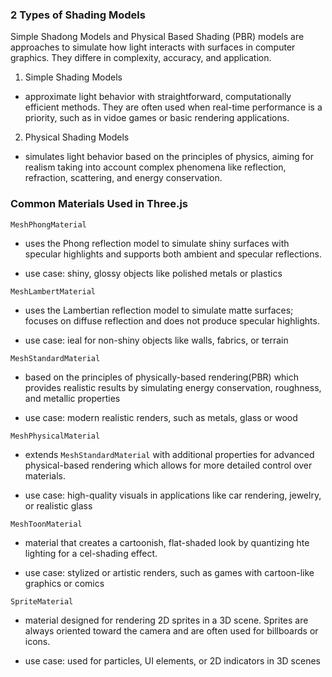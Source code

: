 ### 2 Types of Shading Models

Simple Shadong Models and Physical Based Shading (PBR) models are approaches to simulate how light interacts with surfaces in computer graphics. They differe in complexity, accuracy, and application. 

1. Simple Shading Models

- approximate light behavior with straightforward, computationally efficient methods. They are often used when real-time performance is a priority, such as in vidoe games or basic rendering applications.

2. Physical Shading Models

- simulates light behavior based on the principles of physics, aiming for realism taking into account complex phenomena like reflection, refraction, scattering, and energy conservation.

### Common Materials Used in Three.js

`MeshPhongMaterial`

- uses the Phong reflection model to simulate shiny surfaces with specular highlights and supports both ambient and specular reflections.

- use case: shiny, glossy objects like polished metals or plastics

`MeshLambertMaterial`

- uses the Lambertian reflection model to simulate matte surfaces; focuses on diffuse reflection and does not produce specular highlights.

- use case: ieal for non-shiny objects like walls, fabrics, or terrain

`MeshStandardMaterial`

- based on the principles of physically-based rendering(PBR) which provides realistic results by simulating energy conservation, roughness, and metallic properties

- use case: modern realistic renders, such as metals, glass or wood

`MeshPhysicalMaterial`

- extends `MeshStandardMaterial` with additional properties for advanced physical-based rendering which allows for more detailed control over materials.

- use case: high-quality visuals in applications like car rendering, jewelry, or realistic glass

`MeshToonMaterial`

- material that creates a cartoonish, flat-shaded look by quantizing hte lighting for a cel-shading effect.

- use case: stylized or artistic renders, such as games with cartoon-like graphics or comics

`SpriteMaterial`

- material designed for rendering 2D sprites in a 3D scene. Sprites are always oriented toward the camera and are often used for billboards or icons. 

- use case: used for particles, UI elements, or 2D indicators in 3D scenes
